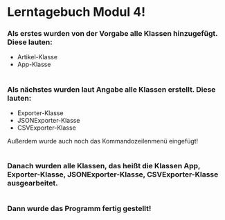# Lerntagebuch Modul 4!
### Als erstes wurden von der Vorgabe alle Klassen hinzugefügt. Diese lauten:
- Artikel-Klasse
- App-Klasse

#

### Als nächstes wurden laut Angabe alle Klassen erstellt. Diese lauten:
- Exporter-Klasse
- JSONExporter-Klasse
- CSVExporter-Klasse

Außerdem wurde auch noch das Kommandozeilenmenü eingefügt!

#

### Danach wurden alle Klassen, das heißt die Klassen App, Exporter-Klasse, JSONExporter-Klasse, CSVExporter-Klasse ausgearbeitet.

#

### Dann wurde das Programm fertig gestellt!